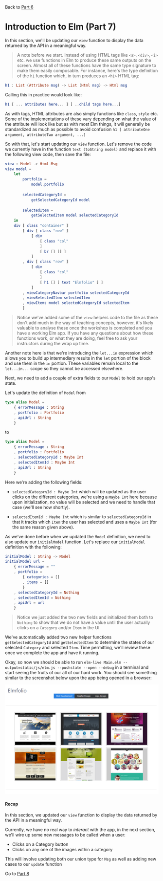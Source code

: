 
Back to [Part 6](../part6/README.md)

# Introduction to Elm (Part 7)

In this section, we'll be updating our `view` function to display the data returned by the API in a meaningful
way. 

>A note before we start. Instead of using HTML tags like `<a>`, `<div>`, `<i>` etc. we use functions in Elm to produce these
same outputs on the screen. Almost all of these functions have the same type signature to make them easily
composable. For instance, here's the type definition of the `h1` function which, in turn produces an `<h1>` HTML tag:

```elm
h1 : List (Attribute msg) -> List (Html msg) -> Html msg
```

Calling this in practice would look like:

```elm
h1 [ ... attributes here... ] [ ..child tags here...]
```
 
As with tags, HTML attributes are also simply functions like `class`, `style` etc. Some of the implementations of these vary
depending on what the value of the attribute will look like but as with most Elm things, it will generally 
be standardized as much as possible to avoid confusion `h1 [ attributeOne argument, attributeTwo argument, ...]`

So with that, let's start updating our `view` function. Let's remove the code we currently have
in the function `text (toString model)` and replace it with the following view code, then save the file:

```elm
view : Model -> Html Msg
view model =
    let
        portfolio =
            model.portfolio

        selectedCategoryId =
            getSelectedCategoryId model

        selectedItem =
            getSelectedItem model selectedCategoryId
    in
    div [ class "container" ]
        [ div [ class "row" ]
            [ div
                [ class "col"
                ]
                [ br [] [] ]
            ]
        , div [ class "row" ]
            [ div
                [ class "col"
                ]
                [ h1 [] [ text "Elmfolio" ] ]
            ]
        , viewCategoryNavbar portfolio selectedCategoryId
        , viewSelectedItem selectedItem
        , viewItems model selectedCategoryId selectedItem
        ]
```

>Notice we've added some of the `view` helpers code to the file as these don't add much in the way of teaching concepts, however, 
it's likely valuable to analyse these once the workshop is completed and you have a working Elm app. If you have any questions
about how these functions work, or what they are doing, feel free to ask your instructors during the wrap up time. 

Another note here is that we're introducing the `let...in` expression which allows you to build up intermediary results in
the `let` portion of the block and use them in the `in` portion. These variables remain local to the `let...in...` scope
so they cannot be accessed elsewhere.

Next, we need to add a couple of extra fields to our `Model` to hold our app's state.

Let's update the definition of `Model` from

```elm
type alias Model =
    { errorMessage : String
    , portfolio : Portfolio
    , apiUrl : String
    }
```

to

```elm
type alias Model =
    { errorMessage : String
    , portfolio : Portfolio
    , selectedCategoryId : Maybe Int
    , selectedItemId : Maybe Int
    , apiUrl : String
    }
```

Here we're adding the following fields:

- `selectedCategoryId : Maybe Int` which will be updated as the user clicks on the different categories, we're using a
`Maybe Int` here because upon initialization, no value will be selected and we need to handle that case (we'll see how
shortly).

- `selectedItemId : Maybe Int` which is similar to `selectedCategoryId` in that it tracks which `Item` the user has
 selected and uses a `Maybe Int` (for the same reason given above).

As we've done before when we updated the `Model` definition, we need to also update our `initialModel` function. 
Let's replace our `initialModel` definition with the following:
 
```elm
initialModel : String -> Model
initialModel url =
    { errorMessage = ""
    , portfolio =
        { categories = []
        , items = []
        }
    , selectedCategoryId = Nothing
    , selectedItemId = Nothing
    , apiUrl = url
    }
```

>Notice we just added the two new fields and initialized them both to `Nothing` to show that we do not have a value
until the user actually clicks on a `Category` and/or `Item` in the UI

We've automatically added two new helper functions `getSelectedCategoryId` and `getSelectedItem` to determine the states of our selected
`Category` and selected `Item`. Time permitting, we'll review these once we complete the app and have it running. 

Okay, so now we should be able to run `elm-live Main.elm --output=static/js/elm.js --pushstate --open --debug`
in a terminal and start seeing the fruits of our all of our hard work. You should see something similar
to the screenshot below upon the app being opened in a browser:

![App Preview](../static/images/app.png)

#### Recap

In this section, we updated our `view` function to display the data returned by the API in a meaningful
way. 

Currently, we have no real way to _interact_ with the app, in the next section, we'll wire up some new 
messages to be called when a user:

- Clicks on a Category button
- Clicks on any one of the images within a category

This will involve updating both our union type for `Msg` as well as adding new cases to our `update` function

Go to [Part 8](../part8/README.md)